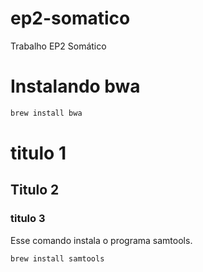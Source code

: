 # ep2-somatico
Trabalho EP2 Somático

# Instalando bwa

```bash
brew install bwa
```

# titulo 1
## Titulo 2
### titulo 3

Esse comando instala o programa samtools.
```bash
brew install samtools
```


